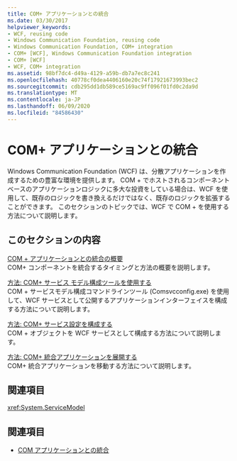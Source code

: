 ```yaml
---
title: COM+ アプリケーションとの統合
ms.date: 03/30/2017
helpviewer_keywords:
- WCF, reusing code
- Windows Communication Foundation, reusing code
- Windows Communication Foundation, COM+ integration
- COM+ [WCF], Windows Communication Foundation integration
- COM+ [WCF]
- WCF, COM+ integration
ms.assetid: 98bf7dc4-d49a-4129-a59b-db7a7ec8c241
ms.openlocfilehash: 40778cf0dea4406160e20c74f17921673993bec2
ms.sourcegitcommit: cdb295dd1db589ce5169ac9ff096f01fd0c2da9d
ms.translationtype: MT
ms.contentlocale: ja-JP
ms.lasthandoff: 06/09/2020
ms.locfileid: "84586430"
---
```

# <a name="integrating-with-com-applications"></a>COM+ アプリケーションとの統合
Windows Communication Foundation (WCF) は、分散アプリケーションを作成するための豊富な環境を提供します。 COM + でホストされるコンポーネントベースのアプリケーションロジックに多大な投資をしている場合は、WCF を使用して、既存のロジックを書き換えるだけではなく、既存のロジックを拡張することができます。 このセクションのトピックでは、WCF で COM + を使用する方法について説明します。  
  
## <a name="in-this-section"></a>このセクションの内容  
 [COM + アプリケーションとの統合の概要](integrating-with-com-plus-applications-overview.md)  
 COM+ コンポーネントを統合するタイミングと方法の概要を説明します。  
  
 [方法: COM+ サービス モデル構成ツールを使用する](how-to-use-the-com-service-model-configuration-tool.md)  
 COM + サービスモデル構成コマンドラインツール (Comsvcconfig.exe) を使用して、WCF サービスとして公開するアプリケーションインターフェイスを構成する方法について説明します。  
  
 [方法: COM+ サービス設定を構成する](how-to-configure-com-service-settings.md)  
 COM + オブジェクトを WCF サービスとして構成する方法について説明します。  
  
 [方法: COM+ 統合アプリケーションを展開する](how-to-deploy-a-com-integration-application.md)  
 COM+ 統合アプリケーションを移動する方法について説明します。  
  
## <a name="reference"></a>関連項目  
 <xref:System.ServiceModel>  
  
## <a name="see-also"></a>関連項目

- [COM アプリケーションとの統合](integrating-with-com-applications.md)
